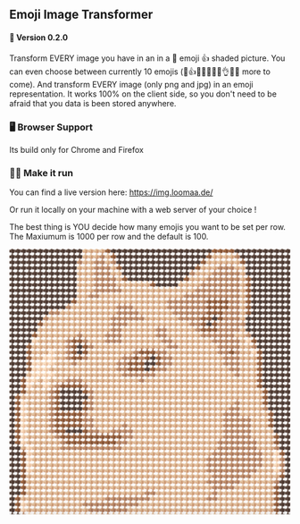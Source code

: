 ## Emoji Image Transformer

#### 🚦 Version 0.2.0

Transform EVERY image you have in an in a 🤟 emoji 👍 shaded picture.
You can even choose between currently 10 emojis (🤟👍🙌👐👏👊✊👌🤲🖕 more to come).
And transform EVERY image (only png and jpg) in an emoji representation.
It works 100% on the client side, so you don't need to be afraid that you data is been stored anywhere.

### 🖥️ Browser Support

Its build only for Chrome and Firefox

### 🏄‍♂️ Make it run

You can find a live version here: https://img.loomaa.de/

Or run it locally on your machine with a web server of your choice !

The best thing is YOU decide how many emojis you want to be set per row.
The Maxiumum is 1000 per row and the default is 100. 

![example.png](example.png)
